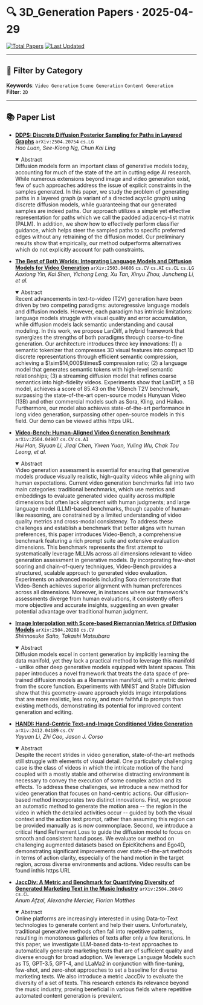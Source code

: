 # 🔍 3D_Generation Papers · 2025-04-29

[![Total Papers](https://img.shields.io/badge/Papers-6-2688EB)]()
[![Last Updated](https://img.shields.io/badge/dynamic/json?url=https://api.github.com/repos/tavish9/awesome-daily-AI-arxiv/commits/main&query=%24.commit.author.date&label=updated&color=orange)]()

---

## 📌 Filter by Category
**Keywords**: `Video Generation` `Scene Generation` `Content Generation`  
**Filter**: `2D`

---

## 📚 Paper List

- **[DDPS: Discrete Diffusion Posterior Sampling for Paths in Layered Graphs](https://arxiv.org/abs/2504.20754)**  `arXiv:2504.20754`  `cs.LG`  
  _Hao Luan, See-Kiong Ng, Chun Kai Ling_
  <details open><summary>Abstract</summary>
  Diffusion models form an important class of generative models today, accounting for much of the state of the art in cutting edge AI research. While numerous extensions beyond image and video generation exist, few of such approaches address the issue of explicit constraints in the samples generated. In this paper, we study the problem of generating paths in a layered graph (a variant of a directed acyclic graph) using discrete diffusion models, while guaranteeing that our generated samples are indeed paths. Our approach utilizes a simple yet effective representation for paths which we call the padded adjacency-list matrix (PALM). In addition, we show how to effectively perform classifier guidance, which helps steer the sampled paths to specific preferred edges without any retraining of the diffusion model. Our preliminary results show that empirically, our method outperforms alternatives which do not explicitly account for path constraints.
  </details>

- **[The Best of Both Worlds: Integrating Language Models and Diffusion Models for Video Generation](https://arxiv.org/abs/2503.04606)**  `arXiv:2503.04606`  `cs.CV` `cs.AI` `cs.CL` `cs.LG`  
  _Aoxiong Yin, Kai Shen, Yichong Leng, Xu Tan, Xinyu Zhou, Juncheng Li, et al._
  <details open><summary>Abstract</summary>
  Recent advancements in text-to-video (T2V) generation have been driven by two competing paradigms: autoregressive language models and diffusion models. However, each paradigm has intrinsic limitations: language models struggle with visual quality and error accumulation, while diffusion models lack semantic understanding and causal modeling. In this work, we propose LanDiff, a hybrid framework that synergizes the strengths of both paradigms through coarse-to-fine generation. Our architecture introduces three key innovations: (1) a semantic tokenizer that compresses 3D visual features into compact 1D discrete representations through efficient semantic compression, achieving a $\sim$14,000$\times$ compression ratio; (2) a language model that generates semantic tokens with high-level semantic relationships; (3) a streaming diffusion model that refines coarse semantics into high-fidelity videos. Experiments show that LanDiff, a 5B model, achieves a score of 85.43 on the VBench T2V benchmark, surpassing the state-of-the-art open-source models Hunyuan Video (13B) and other commercial models such as Sora, Kling, and Hailuo. Furthermore, our model also achieves state-of-the-art performance in long video generation, surpassing other open-source models in this field. Our demo can be viewed atthis https URL.
  </details>

- **[Video-Bench: Human-Aligned Video Generation Benchmark](https://arxiv.org/abs/2504.04907)**  `arXiv:2504.04907`  `cs.CV` `cs.AI`  
  _Hui Han, Siyuan Li, Jiaqi Chen, Yiwen Yuan, Yuling Wu, Chak Tou Leong, et al._
  <details open><summary>Abstract</summary>
  Video generation assessment is essential for ensuring that generative models produce visually realistic, high-quality videos while aligning with human expectations. Current video generation benchmarks fall into two main categories: traditional benchmarks, which use metrics and embeddings to evaluate generated video quality across multiple dimensions but often lack alignment with human judgments; and large language model (LLM)-based benchmarks, though capable of human-like reasoning, are constrained by a limited understanding of video quality metrics and cross-modal consistency. To address these challenges and establish a benchmark that better aligns with human preferences, this paper introduces Video-Bench, a comprehensive benchmark featuring a rich prompt suite and extensive evaluation dimensions. This benchmark represents the first attempt to systematically leverage MLLMs across all dimensions relevant to video generation assessment in generative models. By incorporating few-shot scoring and chain-of-query techniques, Video-Bench provides a structured, scalable approach to generated video evaluation. Experiments on advanced models including Sora demonstrate that Video-Bench achieves superior alignment with human preferences across all dimensions. Moreover, in instances where our framework's assessments diverge from human evaluations, it consistently offers more objective and accurate insights, suggesting an even greater potential advantage over traditional human judgment.
  </details>

- **[Image Interpolation with Score-based Riemannian Metrics of Diffusion Models](https://arxiv.org/abs/2504.20288)**  `arXiv:2504.20288`  `cs.CV`  
  _Shinnosuke Saito, Takashi Matsubara_
  <details open><summary>Abstract</summary>
  Diffusion models excel in content generation by implicitly learning the data manifold, yet they lack a practical method to leverage this manifold - unlike other deep generative models equipped with latent spaces. This paper introduces a novel framework that treats the data space of pre-trained diffusion models as a Riemannian manifold, with a metric derived from the score function. Experiments with MNIST and Stable Diffusion show that this geometry-aware approach yields image interpolations that are more realistic, less noisy, and more faithful to prompts than existing methods, demonstrating its potential for improved content generation and editing.
  </details>

- **[HANDI: Hand-Centric Text-and-Image Conditioned Video Generation](https://arxiv.org/abs/2412.04189)**  `arXiv:2412.04189`  `cs.CV`  
  _Yayuan Li, Zhi Cao, Jason J. Corso_
  <details open><summary>Abstract</summary>
  Despite the recent strides in video generation, state-of-the-art methods still struggle with elements of visual detail. One particularly challenging case is the class of videos in which the intricate motion of the hand coupled with a mostly stable and otherwise distracting environment is necessary to convey the execution of some complex action and its effects. To address these challenges, we introduce a new method for video generation that focuses on hand-centric actions. Our diffusion-based method incorporates two distinct innovations. First, we propose an automatic method to generate the motion area -- the region in the video in which the detailed activities occur -- guided by both the visual context and the action text prompt, rather than assuming this region can be provided manually as is now commonplace. Second, we introduce a critical Hand Refinement Loss to guide the diffusion model to focus on smooth and consistent hand poses. We evaluate our method on challenging augmented datasets based on EpicKitchens and Ego4D, demonstrating significant improvements over state-of-the-art methods in terms of action clarity, especially of the hand motion in the target region, across diverse environments and actions. Video results can be found inthis https URL
  </details>

- **[JaccDiv: A Metric and Benchmark for Quantifying Diversity of Generated Marketing Text in the Music Industry](https://arxiv.org/abs/2504.20849)**  `arXiv:2504.20849`  `cs.CL`  
  _Anum Afzal, Alexandre Mercier, Florian Matthes_
  <details open><summary>Abstract</summary>
  Online platforms are increasingly interested in using Data-to-Text technologies to generate content and help their users. Unfortunately, traditional generative methods often fall into repetitive patterns, resulting in monotonous galleries of texts after only a few iterations. In this paper, we investigate LLM-based data-to-text approaches to automatically generate marketing texts that are of sufficient quality and diverse enough for broad adoption. We leverage Language Models such as T5, GPT-3.5, GPT-4, and LLaMa2 in conjunction with fine-tuning, few-shot, and zero-shot approaches to set a baseline for diverse marketing texts. We also introduce a metric JaccDiv to evaluate the diversity of a set of texts. This research extends its relevance beyond the music industry, proving beneficial in various fields where repetitive automated content generation is prevalent.
  </details>
